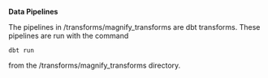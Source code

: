 **Data Pipelines**

The pipelines in /transforms/magnify_transforms are dbt transforms.  These pipelines are run with the command

```
dbt run
```

from the /transforms/magnify_transforms directory.

